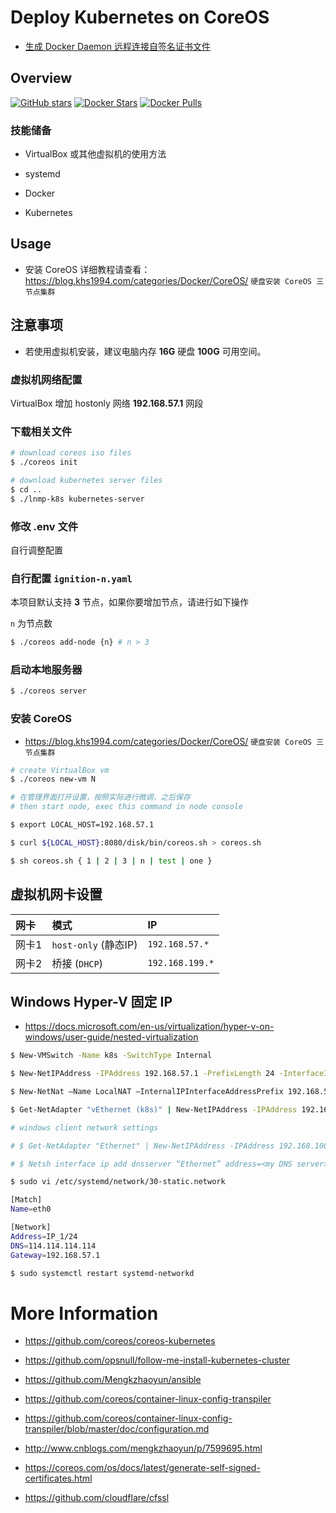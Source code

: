 # Deploy Kubernetes on CoreOS

* [生成 Docker Daemon 远程连接自签名证书文件](https://blog.khs1994.com/docker/dockerd.html)

## Overview

[![GitHub stars](https://img.shields.io/github/stars/khs1994-docker/coreos.svg?style=social&label=Stars)](https://github.com/khs1994-docker/coreos) [![Docker Stars](https://img.shields.io/docker/stars/khs1994/coreos.svg)](https://store.docker.com/community/images/khs1994/coreos) [![Docker Pulls](https://img.shields.io/docker/pulls/khs1994/coreos.svg)](https://store.docker.com/community/images/khs1994/coreos)

### 技能储备

* VirtualBox 或其他虚拟机的使用方法

* systemd

* Docker

* Kubernetes

## Usage

* 安装 CoreOS 详细教程请查看：https://blog.khs1994.com/categories/Docker/CoreOS/ `硬盘安装 CoreOS 三节点集群`

## 注意事项

* 若使用虚拟机安装，建议电脑内存 **16G** 硬盘 **100G** 可用空间。

### 虚拟机网络配置

VirtualBox 增加 hostonly 网络 **192.168.57.1** 网段

### 下载相关文件

```bash
# download coreos iso files
$ ./coreos init

# download kubernetes server files
$ cd ..
$ ./lnmp-k8s kubernetes-server
```

### 修改 .env 文件

自行调整配置

### 自行配置 `ignition-n.yaml`

本项目默认支持 **3** 节点，如果你要增加节点，请进行如下操作

`n` 为节点数

```bash
$ ./coreos add-node {n} # n > 3
```

### 启动本地服务器

```bash
$ ./coreos server
```

### 安装 CoreOS

* https://blog.khs1994.com/categories/Docker/CoreOS/ `硬盘安装 CoreOS 三节点集群`

```bash
# create VirtualBox vm
$ ./coreos new-vm N

# 在管理界面打开设置，按照实际进行微调，之后保存
# then start node, exec this command in node console

$ export LOCAL_HOST=192.168.57.1

$ curl ${LOCAL_HOST}:8080/disk/bin/coreos.sh > coreos.sh

$ sh coreos.sh { 1 | 2 | 3 | n | test | one }
```

## 虚拟机网卡设置

| 网卡    | 模式                  | IP              |
| :----- | :-------------        |:------          |
| 网卡1   | `host-only` (静态IP)  | `192.168.57.*`  |
| 网卡2   | 桥接 (`DHCP`)         | `192.168.199.*` |

## Windows Hyper-V 固定 IP

* https://docs.microsoft.com/en-us/virtualization/hyper-v-on-windows/user-guide/nested-virtualization

```bash
$ New-VMSwitch -Name k8s -SwitchType Internal

$ New-NetIPAddress -IPAddress 192.168.57.1 -PrefixLength 24 -InterfaceIndex 24

$ New-NetNat –Name LocalNAT –InternalIPInterfaceAddressPrefix 192.168.57.1/24

$ Get-NetAdapter "vEthernet (k8s)" | New-NetIPAddress -IPAddress 192.168.57.1 -AddressFamily IPv4 -PrefixLength 24

# windows client network settings

# $ Get-NetAdapter "Ethernet" | New-NetIPAddress -IPAddress 192.168.100.2 -DefaultGateway 192.168.100.1 -AddressFamily IPv4 -PrefixLength 24

# $ Netsh interface ip add dnsserver “Ethernet” address=<my DNS server>
```

```bash
$ sudo vi /etc/systemd/network/30-static.network

[Match]
Name=eth0

[Network]
Address=IP_1/24
DNS=114.114.114.114
Gateway=192.168.57.1

$ sudo systemctl restart systemd-networkd
```

# More Information

* https://github.com/coreos/coreos-kubernetes

* https://github.com/opsnull/follow-me-install-kubernetes-cluster

* https://github.com/Mengkzhaoyun/ansible

* https://github.com/coreos/container-linux-config-transpiler

* https://github.com/coreos/container-linux-config-transpiler/blob/master/doc/configuration.md

* http://www.cnblogs.com/mengkzhaoyun/p/7599695.html

* https://coreos.com/os/docs/latest/generate-self-signed-certificates.html

* https://github.com/cloudflare/cfssl
